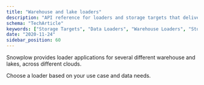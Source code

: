 ```yaml
---
title: "Warehouse and lake loaders"
description: "API reference for loaders and storage targets that deliver behavioral data to warehouses and databases."
schema: "TechArticle"
keywords: ["Storage Targets", "Data Loaders", "Warehouse Loaders", "Storage Solutions", "Data Destinations", "ETL Components"]
date: "2020-11-24"
sidebar_position: 60
---
```


Snowplow provides loader applications for several different warehouse and lakes, across different clouds.

Choose a loader based on your use case and data needs.
